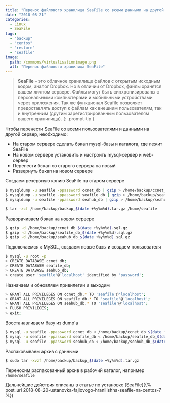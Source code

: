 ```yaml
---
title: "Перенос файлового хранилища SeaFile со всеми данными на другой сервер"
date: "2018-08-21"
categories: 
  - Linux
  - SeaFile
tags: 
  - "backup"
  - "centos"
  - "restore"
  - "seafile"
image:
  path: /commons/virtualisationimage.png
  alt: "Перенос файлового хранилища SeaFile"
---
```


> **SeaFile** – это облачное хранилище файлов с открытым исходным кодом, аналог Dropbox. Но в отличии от Dropbox, файлы хранятся вашем личном сервере. Файлы могут быть синхронизированы с персональными компьютерами и мобильными устройствами через приложения. Так же функционал Seafile позволяет предоставлять доступ к файлам как внешним пользователям, так и внутренним (другим зарегистрированным пользователям вашего хранилища).
{: .prompt-tip }

Чтобы перенести SeaFile со всеми пользователями и данными на другой сервер, необходимо:

- На старом сервере сделать бэкап mysql-базы и каталога, где лежит SeaFile
- На новом сервере установить и настроить mysql-сервер и web-сервер
- Перенести бэкап со старого сервера на новый
- Развернуть бэкап на новом сервере

Создаем резервную копию SeaFile на старом сервере

```sh
$ mysqldump -u seafile -ppassword ccnet_db | gzip > /home/backup/ccnet_db_$(date +%y%m%d).sql.gz
$ mysqldump -u seafile -ppassword seafile_db | gzip > /home/backup/seafile_db_$(date +%y%m%d).sql.gz
$ mysqldump -u seafile -ppassword seahub_db | gzip > /home/backup/seahub_db_$(date +%y%m%d).sql.gz

$ tar -zcf /home/backup/backup_$(date +%y%m%d).tar.gz /home/seafile
```

Разворачиваем бэкап на новом сервере

```sh
$ gzip -d /home/backup/ccnet_db_$(date +%y%m%d).sql.gz
$ gzip -d /home/backup/seafile_db_$(date +%y%m%d).sql.gz
$ gzip -d /home/backup/seahub_db_$(date +%y%m%d).sql.gz
```

Подключаемся к MySQL, создаем новые базы и создаем пользователя

```sh
$ mysql -u root -p
> CREATE DATABASE ccnet_db;
> CREATE DATABASE seafile_db;
> CREATE DATABASE seahub_db;
> create user 'seafile'@'localhost' identified by 'password';
```

Назначаем и обновляем привилегии и выходим

```sh
> GRANT ALL PRIVILEGES ON ccnet_db.* TO 'seafile'@'localhost';
> GRANT ALL PRIVILEGES ON seafile_db.* TO 'seafile'@'localhost';
> GRANT ALL PRIVILEGES ON seahub_db.* TO 'seafile'@'localhost';
> FLUSH PRIVILEGES;
> exit;
```

Восстанавливаем базу из dump'а

```sh
$ mysql -u seafile -ppassword ccnet_db < /home/backup/ccnet_db_$(date +%y%m%d).sql
$ mysql -u seafile -ppassword seafile_db < /home/backup/seafile_db_$(date +%y%m%d).sql
$ mysql -u seafile -ppassword seahub_db < /home/backup/seahub_db_$(date +%y%m%d).sql
```

Распаковываем архив с данными

```sh
$ sudo tar -xvzf /home/backup/backup_$(date +%y%m%d).tar.gz
```
Переносим распакованный архив в рабочий каталог, например `/home/seafile`

Дальнейшие действия описаны в статье по установке [SeaFile]({% post_url 2018-08-20-ustanovka-fajlovogo-hranilishha-seafile-na-centos-7 %})
